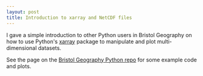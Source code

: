 ```yaml
---
layout: post
title: Introduction to xarray and NetCDF files
---
```


I gave a simple introduction to other Python users in Bristol Geography on how to use Python's [xarray](http://xarray.pydata.org) package to manipulate and plot multi-dimensional datasets.

See the page on the [Bristol Geography Python repo](https://github.com/Chris35Wills/Bristol_Geography_Python/tree/master/xarray) for some example code and plots.